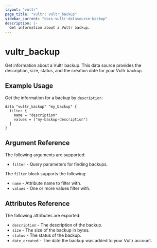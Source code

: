 ```yaml
---
layout: "vultr"
page_title: "Vultr: vultr_backup"
sidebar_current: "docs-vultr-datasource-backup"
description: |-
  Get information about a Vultr backup.
---
```


# vultr_backup

Get information about a Vultr backup. This data source provides the description, size, status, and the creation date for your Vultr backup.

## Example Usage

Get the information for a backup by `description`:
```hcl
data "vultr_backup" "my_backup" {
  filter {
    name = "description"
    values = ["my-backup-description"]
  }
}
```

## Argument Reference

The following arguments are supported:

* `filter` - Query parameters for finding backups.

The `filter` block supports the following:

* `name` - Attribute name to filter with.
* `values` - One or more values filter with.

## Attributes Reference

The following attributes are exported:

* `description` - The description of the backup.
* `size` - The size of the backup in bytes.
* `status` - The status of the backup.
* `date_created` - The date the backup was added to your Vultr account.